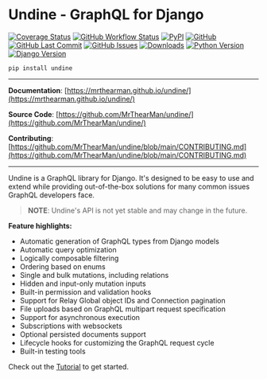 # Undine - GraphQL for Django

[![Coverage Status][coverage-badge]][coverage]
[![GitHub Workflow Status][status-badge]][status]
[![PyPI][pypi-badge]][pypi]
[![GitHub][licence-badge]][licence]
[![GitHub Last Commit][repo-badge]][repo]
[![GitHub Issues][issues-badge]][issues]
[![Downloads][downloads-badge]][pypi]
[![Python Version][version-badge]][pypi]
[![Django Version][django-badge]][pypi]

[coverage-badge]: https://coveralls.io/repos/github/MrThearMan/undine/badge.svg?branch=main
[status-badge]: https://img.shields.io/github/actions/workflow/status/MrThearMan/undine/test.yml?branch=main
[pypi-badge]: https://img.shields.io/pypi/v/undine
[licence-badge]: https://img.shields.io/github/license/MrThearMan/undine
[repo-badge]: https://img.shields.io/github/last-commit/MrThearMan/undine
[issues-badge]: https://img.shields.io/github/issues-raw/MrThearMan/undine
[version-badge]: https://img.shields.io/pypi/pyversions/undine
[downloads-badge]: https://img.shields.io/pypi/dm/undine
[django-badge]: https://img.shields.io/pypi/djversions/undine

[coverage]: https://coveralls.io/github/MrThearMan/undine?branch=main
[status]: https://github.com/MrThearMan/undine/actions/workflows/test.yml
[pypi]: https://pypi.org/project/undine
[licence]: https://github.com/MrThearMan/undine/blob/main/LICENSE
[repo]: https://github.com/MrThearMan/undine/commits/main
[issues]: https://github.com/MrThearMan/undine/issues

```shell
pip install undine
```

---

**Documentation**: [https://mrthearman.github.io/undine/](https://mrthearman.github.io/undine/)

**Source Code**: [https://github.com/MrThearMan/undine/](https://github.com/MrThearMan/undine/)

**Contributing**: [https://github.com/MrThearMan/undine/blob/main/CONTRIBUTING.md](https://github.com/MrThearMan/undine/blob/main/CONTRIBUTING.md)

---

Undine is a GraphQL library for Django. It's designed to be easy to use and extend
while providing out-of-the-box solutions for many common issues GraphQL developers face.

> **NOTE**: Undine's API is not yet stable and may change in the future.

**Feature highlights:**

- Automatic generation of GraphQL types from Django models
- Automatic query optimization
- Logically composable filtering
- Ordering based on enums
- Single and bulk mutations, including relations
- Hidden and input-only mutation inputs
- Built-in permission and validation hooks
- Support for Relay Global object IDs and Connection pagination
- File uploads based on GraphQL multipart request specification
- Support for asynchronous execution
- Subscriptions with websockets
- Optional persisted documents support
- Lifecycle hooks for customizing the GraphQL request cycle
- Built-in testing tools

Check out the [Tutorial] to get started.

[Tutorial]: https://mrthearman.github.io/undine/tutorial/
